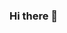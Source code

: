### Hi there 👋

<!--
**sonuCB/sonuCB** is a ✨ _special_ ✨ repository because its `README.md` (this file) appears on your GitHub profile.

Here are some ideas to get you started:

- 🔭 I’m currently working on making a music player
- 🌱 I’m currently learning mern stack
- 👯 I’m looking to collaborate on (new here don't have any idea)
- 🤔 I’m looking for help with DSA
- 💬 Ask me about projects
- 📫 How to reach me: sonalrajput274@gmail.com
- 😄 Pronouns: ...
- ⚡ Fun fact: ...
-->
